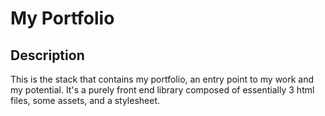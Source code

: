 # My Portfolio

## Description 

This is the stack that contains my portfolio, an entry point to my work and my potential. It's a purely front end library composed of essentially 3 html files, some assets, and a stylesheet.